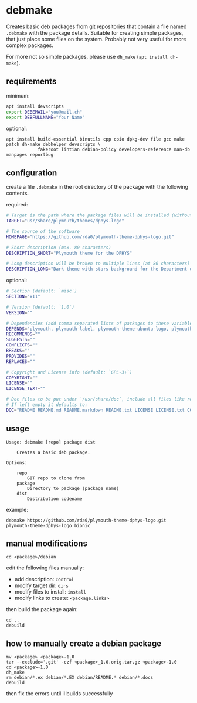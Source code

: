 # debmake

Creates basic deb packages from git repositories that contain a file named `.debmake` with the package details. Suitable for creating simple packages, that just place some files on the system. Probably not very useful for more complex packages.

For more not so simple packages, please use `dh_make` (`apt install dh-make`).

## requirements

minimum:

```sh
apt install devscripts
export DEBEMAIL="you@mail.ch"
export DEBFULLNAME="Your Name"
```

optional:

```
apt install build-essential binutils cpp cpio dpkg-dev file gcc make patch dh-make debhelper devscripts \
            fakeroot lintian debian-policy developers-reference man-db manpages reportbug
```

## configuration

create a file `.debmake` in the root directory of the package with the following contents.

required:

```sh
# Target is the path where the package files will be installed (without leading `/`)
TARGET="usr/share/plymouth/themes/dphys-logo"

# The source of the software
HOMEPAGE="https://github.com/rda0/plymouth-theme-dphys-logo.git"

# Short description (max. 80 characters)
DESCRIPTION_SHORT="Plymouth theme for the DPHYS"

# Long description will be broken to multiple lines (at 80 characters)
DESCRIPTION_LONG="Dark theme with stars background for the Department of Physics ETH Zurich"
```

optional:

```sh
# Section (default: `misc`)
SECTION="x11"

# Version (default: `1.0`)
VERSION=""

# Dependencies (add comma separated lists of packages to these variables)
DEPENDS="plymouth, plymouth-label, plymouth-theme-ubuntu-logo, plymouth-theme-ubuntu-text"
RECOMMENDS=""
SUGGESTS=""
CONFLICTS=""
BREAKS=""
PROVIDES=""
REPLACES=""

# Copyright and License info (default: `GPL-3+`)
COPYRIGHT=""
LICENSE=""
LICENSE_TEXT=""

# Doc files to be put under `/usr/share/doc`, include all files like readme, license, copyright, etc.
# If left empty it defaults to:
DOC="README README.md README.markdown README.txt LICENSE LICENSE.txt COPYRIGHT COPYRIGHT.txt COPYING COPYING.txt"
```

## usage

```
Usage: debmake [repo] package dist

    Creates a basic deb package.

Options:

    repo
        GIT repo to clone from
    package
        Directory to package (package name)
    dist
        Distribution codename
```

example:

```
debmake https://github.com/rda0/plymouth-theme-dphys-logo.git plymouth-theme-dphys-logo bionic
```

## manual modifications

```
cd <package>/debian
```

edit the following files manually:

- add description: `control`
- modify target dir: `dirs`
- modify files to install: `install`
- modify links to create: `<package.links>`

then build the package again:

```
cd ..
debuild
```

## how to manually create a debian package

```
mv <package> <package>-1.0
tar --exclude='.git' -czf <package>_1.0.orig.tar.gz <package>-1.0
cd <package>-1.0
dh_make
rm debian/*.ex debian/*.EX debian/README.* debian/*.docs
debuild
```

then fix the errors until il builds successfully
